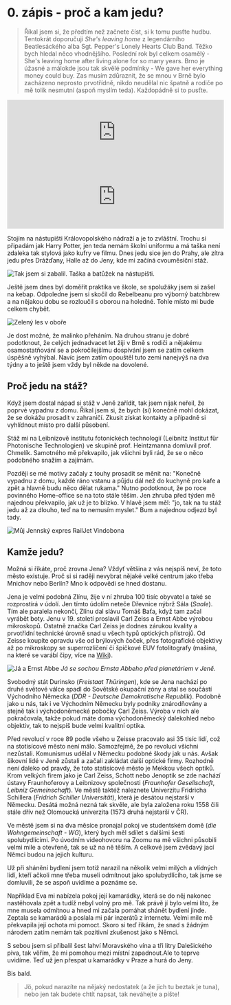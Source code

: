 # 0. zápis - proč a kam jedu?

> Říkal jsem si, že předtím než začnete číst, si k tomu pusťte hudbu. Tentokrát doporučuji _She's leaving home_ z legendárního Beatlesáckého alba Sgt. Pepper's Lonely Hearts Club Band. Těžko bych hledal něco vhodnějšího. Poslední rok byl celkem osamělý - She's leaving home after living alone for so many years. Brno je úžasné a málokde jsou tak skvělé podmínky  - We gave her everything money could buy. Zas musím zdůraznit, že se mnou v Brně bylo zacházeno neprosto prvotřídně, nikdo neudělal nic špatně a rodiče po mě tolik nesmutní (aspoň myslím teda). Každopádně si to pusťte.

<iframe allow="autoplay *; encrypted-media *; fullscreen *" frameborder="0" height="150" style="width:100%;max-width:660px;overflow:hidden;background:transparent;" sandbox="allow-forms allow-popups allow-same-origin allow-scripts allow-storage-access-by-user-activation allow-top-navigation-by-user-activation" src="https://embed.music.apple.com/cz/album/shes-leaving-home/1441164604?i=1441164863&l=cs"></iframe>

<iframe src="https://open.spotify.com/embed/track/3PjMtNzwhDHqxoKudm6GvF" width="100%"  frameborder="0" allowtransparency="true" allow="encrypted-media"></iframe>

>

Stojím na nástupišti Královopolského nádraží a je to zvláštní. Trochu si připadám jak Harry Potter, jen teda nemám školní uniformu a má taška není zdaleka tak stylová jako kufry ve filmu. Dnes jedu sice jen do Prahy, ale zítra jedu přes Drážďany, Halle až do Jeny, kde mi začíná cvouměsíční stáž.

![Tak jsem si zabalil. Taška a batůžek na nástupišti.](taska.jpg)

Ještě jsem dnes byl doměřit praktika ve škole, se spolužáky jsem si zašel na kebap. Odpoledne jsem si skočil do Rebelbeanu pro výborný batchbrew a na nějakou dobu se rozloučil s oborou na holedné. Tohle místo mi bude celkem chybět.

![Zelený les v oboře](obora.jpg)

Je dost možné, že malinko přeháním. Na druhou stranu je dobré podotknout, že celých jednadvacet let žiji v Brně s rodiči a nějakému osamostatňování se a pokročilejšímu dospívání jsem se zatím celkem úspěšně vyhýbal. Navíc jsem zatím opouštěl tuto zemi nanejvýš na dva týdny a to ještě jsem vždy byl někde na dovolené.

## Proč jedu na stáž?

Když jsem dostal nápad si stáž v Jeně zařídit, tak jsem nijak neřeil, že poprvé vypadnu z domu. Říkal jsem si, že bych (si) konečně mohl dokázat, že se dokážu prosadit v zahraničí. Zkusit získat kontakty a případně si vyhlídnout místo pro další působení. 

Stáž mi na Leibnizově institutu fotonickéch technologií (Leibnitz Institut für Photonische Technologien) ve skupině prof. Heintzmanna domluvil prof. Chmelík. Samotného mě překvapilo, jak všichni byli rád, že se o něco podobného snažím a zajímám.

Později se mé motivy začaly z touhy prosadit se měnit na: "Konečně vypadnu z domu, každé ráno vstanu a půjdu dál než do kuchyně pro kafe a zpět a hlavně budu něco dělat rukama." Nutno podotknout, že po roce povinného Home-office se na toto stále těším. Jen zhruba před týden mě najednou překvapilo, jak už je to blízko. V hlavě jsem měl: "jo, tak na tu stáž jedu až za dlouho, teď na to nemusím myslet." Bum a najednou odjezd byl tady.

![Můj Jennský expres RailJet Vindobona](expres.jpg)

## Kamže jedu?

Možná si říkáte, proč zrovna Jena? Vždyť většina z vás nejspíš neví, že toto město existuje. Proč si si raději nevybrat nějaké velké centrum jako třeba Mnichov nebo Berlín? Mno k odpovědi se hned dostanu.

Jena je velmi podobná Zlínu, žije v ní zhruba 100 tisíc obyvatel a také se rozprostírá v údolí. Jen tímto údolím neteče Dřevnice nýbrž Sála (_Saale_). Tím ale paralela nekončí, Zlínu dal slávu Tomáš Baťa, když tam začal vyrábět boty. Jenu v 19. století proslavil Carl Zeiss a Ernst Abbe výrobou mikroskopů. Ostatně značka Carl Zeiss je dodnes zárukou kvality a prvotřídní technické úrovně snad u všech typů optických přístrojů. Od Zeisse koupíte opravdu vše od brýlových čoček, přes fotografické objektivy až po mikroskopy se superrozličení či špičkové EUV fotolitografy (mašina, na které se varábí čipy, více na [Wiki](https://en.wikipedia.org/wiki/Extreme_ultraviolet_lithography)).

![Já a Ernst Abbe](ja_a_abbe.jpg)
_Já se sochou Ernsta Abbeho před planetáriem v Jeně._

Svobodný stát Durinsko (_Freistaat Thüringen_), kde se Jena nachází po druhé světové válce spadl do Sovětské okupační zóny a stal se součástí Východního Německa (_DDR - Deutsche Demokratische Republik_). Podobně jako u nás, tak i ve Východním Německu byly podniky znárodňovány a stejně tak i východoněmecké pobočky Carl Zeiss. Výroba v nich ale pokračovala, takže pokud máte doma východoněmecký dalekohled nebo objektiv, tak to nejspíš bude velmi kvalitní optika.

Před revolucí v roce 89 podle všeho u Zeisse pracovalo asi 35 tisíc lidí, což na stotisícové město není málo. Samozřejmě, že po revoluci všichni nezůstali. Komunismus udělal v Německu podobné škody jak u nás. Avšak šikovní lidé v Jeně zůstali a začali zakládat další optické firmy. Rozhodně není daleko od pravdy, že toto statisícové město je Mekkou všech optiků. Krom velkých firem jako je Carl Zeiss, Schott nebo Jenoptik se zde nachází ústavy Fraunhoferovy a Leibnizovy společnosti (_Fraunhofer Gesellschaft_, _Leibniz Gemeinschaft_). Ve městě taktéž naleznete Univerzitu Fridricha Schillera (_Fridrich Schiller Universität_), která je desátou nejstarší v Německu. Desátá možná nezná tak skvěle, ale byla založena roku 1558 čili stále dřív než Olomoucká univerzita (1573 druhá nejstarší v ČR).

Ve městě jsem si na dva měsíce pronajal pokoj ve studentském domě (_die Wohngemeinschaft - WG_), který bych měl sdílet s dalšími šesti spolubydlícími. Po úvodním videohovoru na Zoomu na mě všichni působili velmi mile a otevřeně, tak se už na ně těším. A celkové jsem zvědavý jací Němci budou na jejich kulturu.

Už při shánění bydlení jsem totiž narazil na několik velmi milých a vlídných lidí, kteří ačkoli mne třeba museli odmítnout jako spolubydlícího, tak jsme se domluvili, že se aspoň uvidíme a poznáme se. 

Například Eva mi nabízela pokoj její kamarádky, která se do něj nakonec nastěhovala zpět a tudíž nebyl volný pro mě. Tak právě jí bylo velmi líto, že mne musela odmítnou a hned mi začala pomáhat shánět bydlení jinde. Zeptala se kamarádů a poslala mi pár inzerátů z internetu. Velmi mile mě překvapila její ochota mi pomoct. Skoro si teď říkám, že snad s žádným národem zatím nemám tak pozitivní zkušenost jako s Němci.

S sebou jsem si přibalil šest lahví Moravského vína a tři litry Dalešického piva, tak věřím, že mi pomohou mezi místní zapadnout.Ale to teprve uvidíme. Teď už jen přespat u kamarádky v Praze a hurá do Jeny.

Bis bald.

> Jö, pokud narazíte na nějaký nedostatek (a že jich tu beztak je tuna), nebo jen tak budete chtít napsat, tak neváhejte a pište!